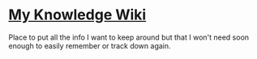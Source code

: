 # [My Knowledge Wiki](https://wiki.davidbuckley.ca)

Place to put all the info I want to keep around but that I won't need soon enough to easily remember or track down again.
